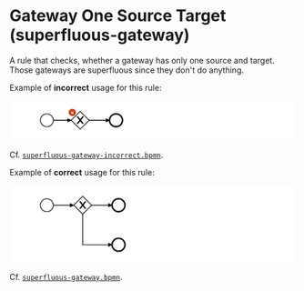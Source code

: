 # Gateway One Source Target (superfluous-gateway)

A rule that checks, whether a gateway has only one source and target.  Those gateways are superfluous since they don't do anything.

Example of __incorrect__ usage for this rule:

![Incorrect usage example](./examples/superfluous-gateway-incorrect.png)

Cf. [`superfluous-gateway-incorrect.bpmn`](./examples/superfluous-gateway-incorrect.bpmn).


Example of __correct__ usage for this rule:

![Correct usage example](./examples/superfluous-gateway-correct.png)

Cf. [`superfluous-gateway.bpmn`](./examples/superfluous-gateway.bpmn).
